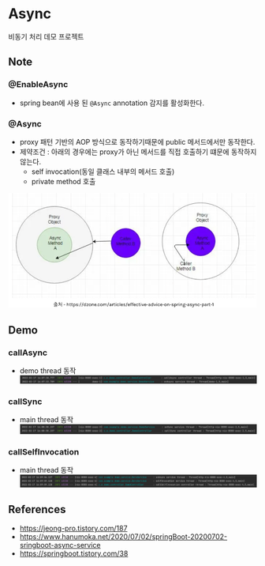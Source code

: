 # Async
비동기 처리 데모 프로젝트

## Note
### @EnableAsync
- spring bean에 사용 된 `@Async` annotation 감지를 활성화한다.

### @Async
- proxy 패턴 기반의 AOP 방식으로 동작하기때문에 public 메서드에서만 동작한다.
- 제약조건 : 아래의 경우에는 proxy가 아닌 메서드를 직접 호출하기 떄문에 동작하지 않는다.
  - self invocation(동일 클래스 내부의 메서드 호출)
  - private method 호출
  
![img.png](image/img.png)

## Demo
### callAsync
- demo thread 동작
![img_1.png](image/img_1.png)

### callSync
- main thread 동작
![img_2.png](image/img_2.png)

### callSelfInvocation
- main thread 동작
![img_3.png](image/img_3.png)

## References
- https://jeong-pro.tistory.com/187
- https://www.hanumoka.net/2020/07/02/springBoot-20200702-sringboot-async-service
- https://springboot.tistory.com/38
